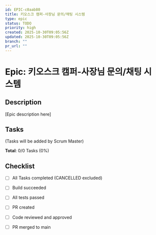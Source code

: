 ```yaml
---
id: EPIC-c0aab80
title: 키오스크 캠퍼-사장님 문의/채팅 시스템
type: epic
status: TODO
priority: high
created: 2025-10-30T09:05:56Z
updated: 2025-10-30T09:05:56Z
branch: ""
pr_url: ""
---
```


# Epic: 키오스크 캠퍼-사장님 문의/채팅 시스템

## Description

[Epic description here]

## Tasks

(Tasks will be added by Scrum Master)

**Total**: 0/0 Tasks (0%)

## Checklist

- [ ] All Tasks completed (CANCELLED excluded)
- [ ] Build succeeded
- [ ] All tests passed
- [ ] PR created
- [ ] Code reviewed and approved
- [ ] PR merged to main

